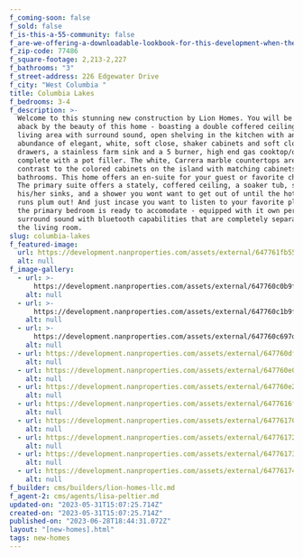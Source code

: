 ```yaml
---
f_coming-soon: false
f_sold: false
f_is-this-a-55-community: false
f_are-we-offering-a-downloadable-lookbook-for-this-development-when-they-submit-their-contact-info: false
f_zip-code: 77486
f_square-footage: 2,213-2,227
f_bathrooms: "3"
f_street-address: 226 Edgewater Drive
f_city: "West Columbia "
title: Columbia Lakes
f_bedrooms: 3-4
f_description: >-
  Welcome to this stunning new construction by Lion Homes. You will be taken
  aback by the beauty of this home - boasting a double coffered ceiling in the
  living area with surround sound, open shelving in the kitchen with an
  abundance of elegant, white, soft close, shaker cabinets and soft close
  drawers, a stainless farm sink and a 5 burner, high end gas cooktop/oven
  complete with a pot filler. The white, Carrera marble countertops are a smart
  contrast to the colored cabinets on the island with matching cabinets in the
  bathrooms. This home offers an en-suite for your guest or favorite child ;).
  The primary suite offers a stately, coffered ceiling, a soaker tub, separate
  his/her sinks, and a shower you wont want to get out of until the hot water
  runs plum out! And just incase you want to listen to your favorite playlist,
  the primary bedroom is ready to accomodate - equipped with it own personal
  surround sound with bluetooth capabilities that are completely separate from
  the living room.
slug: columbia-lakes
f_featured-image:
  url: https://development.nanproperties.com/assets/external/647761fb55a3d4b07ea12ddf_20230525_113048.jpg
  alt: null
f_image-gallery:
  - url: >-
      https://development.nanproperties.com/assets/external/647760c0b9f801c00694cc50_wood20haven20front20elevation201.jpeg
    alt: null
  - url: >-
      https://development.nanproperties.com/assets/external/647760c1b9f801c00694cd3c_forest20park20front20elevation201.jpeg
    alt: null
  - url: >-
      https://development.nanproperties.com/assets/external/647760c697de084490b581a1_twin20lakes20front20elevation201.jpeg
    alt: null
  - url: https://development.nanproperties.com/assets/external/647760df2eb31d24269bb6b1_twin20lakes20kitchen1201.jpeg
    alt: null
  - url: https://development.nanproperties.com/assets/external/647760e090c737ffc08fa03d_forest20park20living202.jpeg
    alt: null
  - url: https://development.nanproperties.com/assets/external/647760e25c2ebb56952d658d_twin20lakes20primary202.jpeg
    alt: null
  - url: https://development.nanproperties.com/assets/external/6477616f18b61b6680376fca_amherst20primary20bath201.jpeg
    alt: null
  - url: https://development.nanproperties.com/assets/external/6477617065a05339717b28d2_wood20haven20living201.jpeg
    alt: null
  - url: https://development.nanproperties.com/assets/external/64776172e50338da899d5fdb_amherst20primary201.jpeg
    alt: null
  - url: https://development.nanproperties.com/assets/external/6477617384cdc76ff229897a_amherst20living201.jpeg
    alt: null
  - url: https://development.nanproperties.com/assets/external/64776174e50338da899d6184_edgewater20living201.jpeg
    alt: null
f_builder: cms/builders/lion-homes-llc.md
f_agent-2: cms/agents/lisa-peltier.md
updated-on: "2023-05-31T15:07:25.714Z"
created-on: "2023-05-31T15:07:25.714Z"
published-on: "2023-06-28T18:44:31.072Z"
layout: "[new-homes].html"
tags: new-homes
---
```

